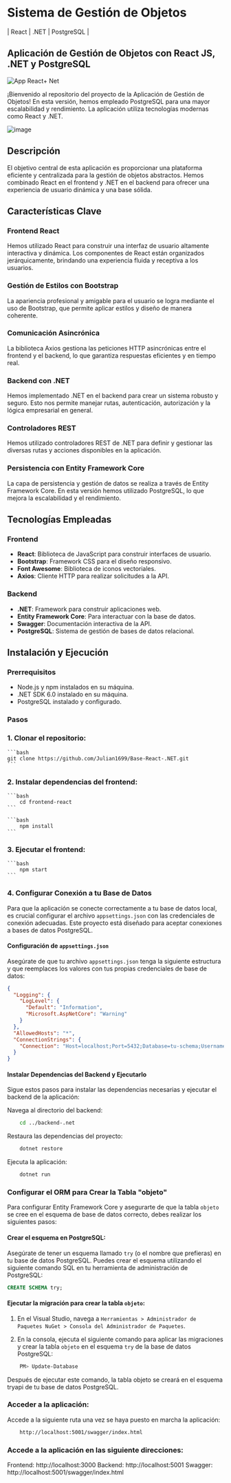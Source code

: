 # Sistema de Gestión de Objetos 
| React | .NET | PostgreSQL |

## Aplicación de Gestión de Objetos con React JS, .NET y PostgreSQL

![App React+ Net](https://github.com/Julian1699/Base-React-.NET/assets/114323630/2c4f121e-3723-4100-a01d-441765922e9d)

¡Bienvenido al repositorio del proyecto de la Aplicación de Gestión de Objetos! En esta versión, hemos empleado PostgreSQL para una mayor escalabilidad y rendimiento. La aplicación utiliza tecnologías modernas como React y .NET.

![image](https://github.com/Julian1699/Base-React-.NET/assets/114323630/8a02ad63-58ed-4f9e-b9c2-145deb9b46c9)

## Descripción

El objetivo central de esta aplicación es proporcionar una plataforma eficiente y centralizada para la gestión de objetos abstractos. Hemos combinado React en el frontend y .NET en el backend para ofrecer una experiencia de usuario dinámica y una base sólida.

## Características Clave

### Frontend React
Hemos utilizado React para construir una interfaz de usuario altamente interactiva y dinámica. Los componentes de React están organizados jerárquicamente, brindando una experiencia fluida y receptiva a los usuarios.

### Gestión de Estilos con Bootstrap
La apariencia profesional y amigable para el usuario se logra mediante el uso de Bootstrap, que permite aplicar estilos y diseño de manera coherente.

### Comunicación Asincrónica
La biblioteca Axios gestiona las peticiones HTTP asincrónicas entre el frontend y el backend, lo que garantiza respuestas eficientes y en tiempo real.

### Backend con .NET
Hemos implementado .NET en el backend para crear un sistema robusto y seguro. Esto nos permite manejar rutas, autenticación, autorización y la lógica empresarial en general.

### Controladores REST
Hemos utilizado controladores REST de .NET para definir y gestionar las diversas rutas y acciones disponibles en la aplicación.

### Persistencia con Entity Framework Core
La capa de persistencia y gestión de datos se realiza a través de Entity Framework Core. En esta versión hemos utilizado PostgreSQL, lo que mejora la escalabilidad y el rendimiento.

## Tecnologías Empleadas

### Frontend
- **React**: Biblioteca de JavaScript para construir interfaces de usuario.
- **Bootstrap**: Framework CSS para el diseño responsivo.
- **Font Awesome**: Biblioteca de iconos vectoriales.
- **Axios**: Cliente HTTP para realizar solicitudes a la API.

### Backend
- **.NET**: Framework para construir aplicaciones web.
- **Entity Framework Core**: Para interactuar con la base de datos.
- **Swagger**: Documentación interactiva de la API.
- **PostgreSQL**: Sistema de gestión de bases de datos relacional.

## Instalación y Ejecución

### Prerrequisitos
- Node.js y npm instalados en su máquina.
- .NET SDK 6.0 instalado en su máquina.
- PostgreSQL instalado y configurado.

### Pasos

### 1. Clonar el repositorio:
    ```bash
    git clone https://github.com/Julian1699/Base-React-.NET.git
    ```

### 2. Instalar dependencias del frontend:

    ```bash
        cd frontend-react
    ```

    ```bash
        npm install
    ```

### 3. Ejecutar el frontend:

    ```bash
        npm start
    ```

### 4. Configurar Conexión a tu Base de Datos

Para que la aplicación se conecte correctamente a tu base de datos local, es crucial configurar el archivo `appsettings.json` con las credenciales de conexión adecuadas. Este proyecto está diseñado para aceptar conexiones a bases de datos PostgreSQL.

#### Configuración de `appsettings.json`

Asegúrate de que tu archivo `appsettings.json` tenga la siguiente estructura y que reemplaces los valores con tus propias credenciales de base de datos:

```json
{
  "Logging": {
    "LogLevel": {
      "Default": "Information",
      "Microsoft.AspNetCore": "Warning"
    }
  },
  "AllowedHosts": "*",
  "ConnectionStrings": {
    "Connection": "Host=localhost;Port=5432;Database=tu-schema;Username=tu-usuario;Password=tu-contraseña;"
  }
}
```

#### Instalar Dependencias del Backend y Ejecutarlo

Sigue estos pasos para instalar las dependencias necesarias y ejecutar el backend de la aplicación:

Navega al directorio del backend:

```bash
    cd ../backend-.net
```

Restaura las dependencias del proyecto:

```bash
    dotnet restore
```

Ejecuta la aplicación:

```bash
    dotnet run
```

### Configurar el ORM para Crear la Tabla "objeto"

Para configurar Entity Framework Core y asegurarte de que la tabla `objeto` se cree en el esquema de base de datos correcto, debes realizar los siguientes pasos:

#### Crear el esquema en PostgreSQL:

Asegúrate de tener un esquema llamado `try` (o el nombre que prefieras) en tu base de datos PostgreSQL. Puedes crear el esquema utilizando el siguiente comando SQL en tu herramienta de administración de PostgreSQL:

```sql
CREATE SCHEMA try;
```

#### Ejecutar la migración para crear la tabla `objeto`:

1. En el Visual Studio, navega a `Herramientas > Administrador de Paquetes NuGet > Consola del Administrador de Paquetes`.

2. En la consola, ejecuta el siguiente comando para aplicar las migraciones y crear la tabla `objeto` en el esquema `try` de la base de datos PostgreSQL:

```bash
    PM> Update-Database
```

Después de ejecutar este comando, la tabla objeto se creará en el esquema tryapi de tu base de datos PostgreSQL.

### Acceder a la aplicación:

Accede a la siguiente ruta una vez se haya puesto en marcha la aplicación:

```bash
    http://localhost:5001/swagger/index.html
```

### Accede a la aplicación en las siguiente direcciones: 

Frontend: http://localhost:3000
Backend: http://localhost:5001
Swagger: http://localhost:5001/swagger/index.html
